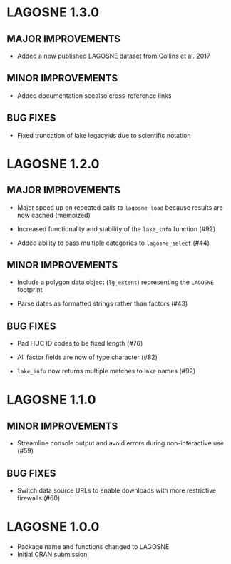 # LAGOSNE 1.3.0

## MAJOR IMPROVEMENTS

* Added a new published LAGOSNE dataset from Collins et al. 2017

## MINOR IMPROVEMENTS

* Added documentation seealso cross-reference links

## BUG FIXES

* Fixed truncation of lake legacyids due to scientific notation

# LAGOSNE 1.2.0

## MAJOR IMPROVEMENTS

* Major speed up on repeated calls to `lagosne_load` because results are now cached (memoized)

* Increased functionality and stability of the `lake_info` function (#92)

* Added ability to pass multiple categories to `lagosne_select` (#44)

## MINOR IMPROVEMENTS

* Include a polygon data object (`lg_extent`) representing the `LAGOSNE` footprint

* Parse dates as formatted strings rather than factors (#43)

## BUG FIXES

* Pad HUC ID codes to be fixed length (#76)

* All factor fields are now of type character (#82)

* `lake_info` now returns multiple matches to lake names (#92)

# LAGOSNE 1.1.0

## MINOR IMPROVEMENTS

* Streamline console output and avoid errors during non-interactive use (#59)

## BUG FIXES

* Switch data source URLs to enable downloads with more restrictive firewalls (#60)

# LAGOSNE 1.0.0

* Package name and functions changed to LAGOSNE
* Initial CRAN submission




